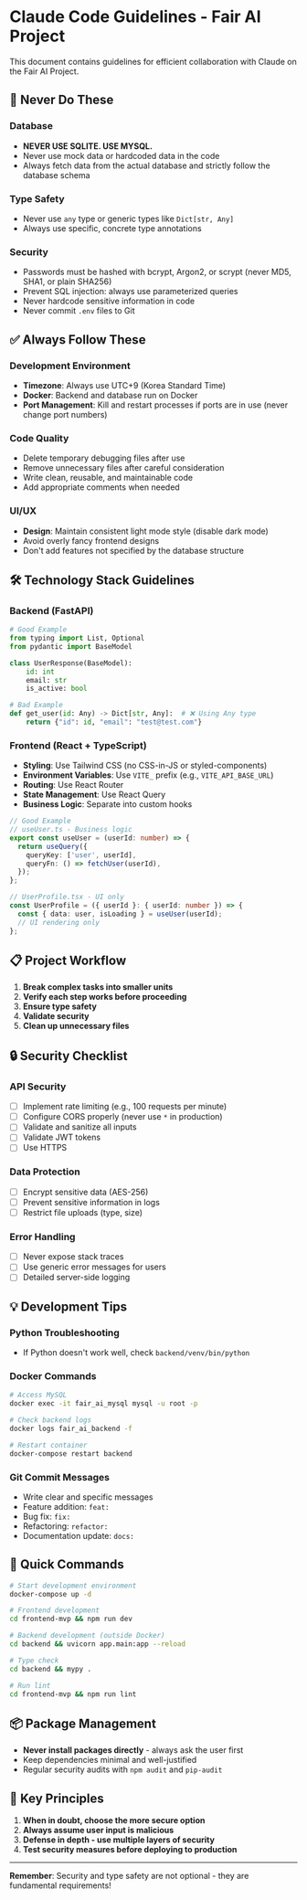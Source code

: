 # Claude Code Guidelines - Fair AI Project

This document contains guidelines for efficient collaboration with Claude on the Fair AI Project.

## 🚫 Never Do These

### Database
- **NEVER USE SQLITE. USE MYSQL.**
- Never use mock data or hardcoded data in the code
- Always fetch data from the actual database and strictly follow the database schema

### Type Safety
- Never use `any` type or generic types like `Dict[str, Any]`
- Always use specific, concrete type annotations

### Security
- Passwords must be hashed with bcrypt, Argon2, or scrypt (never MD5, SHA1, or plain SHA256)
- Prevent SQL injection: always use parameterized queries
- Never hardcode sensitive information in code
- Never commit `.env` files to Git

## ✅ Always Follow These

### Development Environment
- **Timezone**: Always use UTC+9 (Korea Standard Time)
- **Docker**: Backend and database run on Docker
- **Port Management**: Kill and restart processes if ports are in use (never change port numbers)

### Code Quality
- Delete temporary debugging files after use
- Remove unnecessary files after careful consideration
- Write clean, reusable, and maintainable code
- Add appropriate comments when needed

### UI/UX
- **Design**: Maintain consistent light mode style (disable dark mode)
- Avoid overly fancy frontend designs
- Don't add features not specified by the database structure

## 🛠 Technology Stack Guidelines

### Backend (FastAPI)
```python
# Good Example
from typing import List, Optional
from pydantic import BaseModel

class UserResponse(BaseModel):
    id: int
    email: str
    is_active: bool

# Bad Example
def get_user(id: Any) -> Dict[str, Any]:  # ❌ Using Any type
    return {"id": id, "email": "test@test.com"}
```

### Frontend (React + TypeScript)
- **Styling**: Use Tailwind CSS (no CSS-in-JS or styled-components)
- **Environment Variables**: Use `VITE_` prefix (e.g., `VITE_API_BASE_URL`)
- **Routing**: Use React Router
- **State Management**: Use React Query
- **Business Logic**: Separate into custom hooks

```typescript
// Good Example
// useUser.ts - Business logic
export const useUser = (userId: number) => {
  return useQuery({
    queryKey: ['user', userId],
    queryFn: () => fetchUser(userId),
  });
};

// UserProfile.tsx - UI only
const UserProfile = ({ userId }: { userId: number }) => {
  const { data: user, isLoading } = useUser(userId);
  // UI rendering only
};
```

## 📋 Project Workflow

1. **Break complex tasks into smaller units**
2. **Verify each step works before proceeding**
3. **Ensure type safety**
4. **Validate security**
5. **Clean up unnecessary files**

## 🔒 Security Checklist

### API Security
- [ ] Implement rate limiting (e.g., 100 requests per minute)
- [ ] Configure CORS properly (never use `*` in production)
- [ ] Validate and sanitize all inputs
- [ ] Validate JWT tokens
- [ ] Use HTTPS

### Data Protection
- [ ] Encrypt sensitive data (AES-256)
- [ ] Prevent sensitive information in logs
- [ ] Restrict file uploads (type, size)

### Error Handling
- [ ] Never expose stack traces
- [ ] Use generic error messages for users
- [ ] Detailed server-side logging

## 💡 Development Tips

### Python Troubleshooting
- If Python doesn't work well, check `backend/venv/bin/python`

### Docker Commands
```bash
# Access MySQL
docker exec -it fair_ai_mysql mysql -u root -p

# Check backend logs
docker logs fair_ai_backend -f

# Restart container
docker-compose restart backend
```

### Git Commit Messages
- Write clear and specific messages
- Feature addition: `feat: `
- Bug fix: `fix: `
- Refactoring: `refactor: `
- Documentation update: `docs: `

## 🚀 Quick Commands

```bash
# Start development environment
docker-compose up -d

# Frontend development
cd frontend-mvp && npm run dev

# Backend development (outside Docker)
cd backend && uvicorn app.main:app --reload

# Type check
cd backend && mypy .

# Run lint
cd frontend-mvp && npm run lint
```

## 📦 Package Management

- **Never install packages directly** - always ask the user first
- Keep dependencies minimal and well-justified
- Regular security audits with `npm audit` and `pip-audit`

## 🎯 Key Principles

1. **When in doubt, choose the more secure option**
2. **Always assume user input is malicious**
3. **Defense in depth - use multiple layers of security**
4. **Test security measures before deploying to production**

---

**Remember**: Security and type safety are not optional - they are fundamental requirements!
